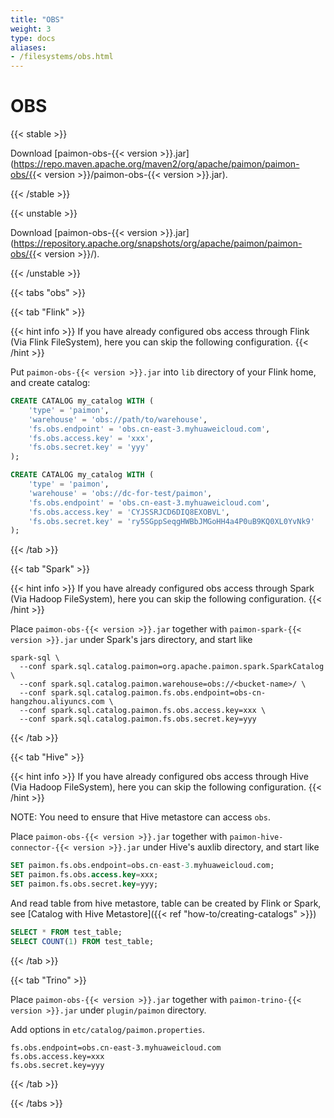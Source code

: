 ```yaml
---
title: "OBS"
weight: 3
type: docs
aliases:
- /filesystems/obs.html
---
```

<!--
Licensed to the Apache Software Foundation (ASF) under one
or more contributor license agreements.  See the NOTICE file
distributed with this work for additional information
regarding copyright ownership.  The ASF licenses this file
to you under the Apache License, Version 2.0 (the
"License"); you may not use this file except in compliance
with the License.  You may obtain a copy of the License at

  http://www.apache.org/licenses/LICENSE-2.0

Unless required by applicable law or agreed to in writing,
software distributed under the License is distributed on an
"AS IS" BASIS, WITHOUT WARRANTIES OR CONDITIONS OF ANY
KIND, either express or implied.  See the License for the
specific language governing permissions and limitations
under the License.
-->

# OBS

{{< stable >}}

Download [paimon-obs-{{< version >}}.jar](https://repo.maven.apache.org/maven2/org/apache/paimon/paimon-obs/{{< version >}}/paimon-obs-{{< version >}}.jar).

{{< /stable >}}

{{< unstable >}}

Download [paimon-obs-{{< version >}}.jar](https://repository.apache.org/snapshots/org/apache/paimon/paimon-obs/{{< version >}}/).

{{< /unstable >}}

{{< tabs "obs" >}}

{{< tab "Flink" >}}

{{< hint info >}}
If you have already configured obs access through Flink (Via Flink FileSystem), here you can skip the following configuration.
{{< /hint >}}

Put `paimon-obs-{{< version >}}.jar` into `lib` directory of your Flink home, and create catalog:

```sql
CREATE CATALOG my_catalog WITH (
    'type' = 'paimon',
    'warehouse' = 'obs://path/to/warehouse',
    'fs.obs.endpoint' = 'obs.cn-east-3.myhuaweicloud.com',
    'fs.obs.access.key' = 'xxx',
    'fs.obs.secret.key' = 'yyy'
);

CREATE CATALOG my_catalog WITH (
    'type' = 'paimon',
    'warehouse' = 'obs://dc-for-test/paimon',
    'fs.obs.endpoint' = 'obs.cn-east-3.myhuaweicloud.com',
    'fs.obs.access.key' = 'CYJSSRJCD6DIQ8EXOBVL',
    'fs.obs.secret.key' = 'ry5SGppSeqgHWBbJMGoHH4a4P0uB9KQ0XL0YvNk9'
);

```

{{< /tab >}}

{{< tab "Spark" >}}

{{< hint info >}}
If you have already configured obs access through Spark (Via Hadoop FileSystem), here you can skip the following configuration.
{{< /hint >}}

Place `paimon-obs-{{< version >}}.jar` together with `paimon-spark-{{< version >}}.jar` under Spark's jars directory, and start like

```shell
spark-sql \ 
  --conf spark.sql.catalog.paimon=org.apache.paimon.spark.SparkCatalog \
  --conf spark.sql.catalog.paimon.warehouse=obs://<bucket-name>/ \
  --conf spark.sql.catalog.paimon.fs.obs.endpoint=obs-cn-hangzhou.aliyuncs.com \
  --conf spark.sql.catalog.paimon.fs.obs.access.key=xxx \
  --conf spark.sql.catalog.paimon.fs.obs.secret.key=yyy
```

{{< /tab >}}

{{< tab "Hive" >}}

{{< hint info >}}
If you have already configured obs access through Hive (Via Hadoop FileSystem), here you can skip the following configuration.
{{< /hint >}}

NOTE: You need to ensure that Hive metastore can access `obs`.

Place `paimon-obs-{{< version >}}.jar` together with `paimon-hive-connector-{{< version >}}.jar` under Hive's auxlib directory, and start like

```sql
SET paimon.fs.obs.endpoint=obs.cn-east-3.myhuaweicloud.com;
SET paimon.fs.obs.access.key=xxx;
SET paimon.fs.obs.secret.key=yyy;
```

And read table from hive metastore, table can be created by Flink or Spark, see [Catalog with Hive Metastore]({{< ref "how-to/creating-catalogs" >}})
```sql
SELECT * FROM test_table;
SELECT COUNT(1) FROM test_table;
```

{{< /tab >}}

{{< tab "Trino" >}}

Place `paimon-obs-{{< version >}}.jar` together with `paimon-trino-{{< version >}}.jar` under `plugin/paimon` directory.

Add options in `etc/catalog/paimon.properties`.
```shell
fs.obs.endpoint=obs.cn-east-3.myhuaweicloud.com
fs.obs.access.key=xxx
fs.obs.secret.key=yyy
```

{{< /tab >}}

{{< /tabs >}}
